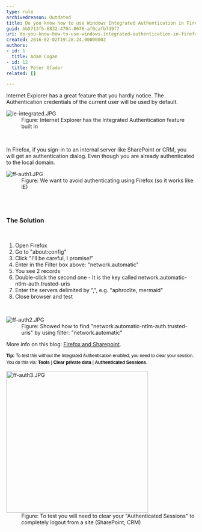 ```yaml
---
type: rule
archivedreason: Outdated
title: Do you know how to use Windows Integrated Authentication in Firefox?
guid: bb5713f5-6832-4704-8676-af0cafb7d9f7
uri: do-you-know-how-to-use-windows-integrated-authentication-in-firefox
created: 2016-02-02T19:28:24.0000000Z
authors:
- id: 1
  title: Adam Cogan
- id: 12
  title: Peter Gfader
related: []

---
```



<p>Internet Explorer has a great feature that you hardly notice. The Authentication credentials of the current user will be used by default.</p><dl class="image"><dt> 
      <img src="/PublishingImages/ie-integrated.JPG" alt="ie-integrated.JPG" /> 
   </dt><dd>Figure&#58; Internet Explorer has the Integrated Authentication feature built in</dd></dl>​​ 
<p>In Firefox, if you sign-in to an internal server like SharePoint or CRM, you will get an authentication dialog. Even though you are already authenticated to the local domain.</p><dl class="image"><dt><img src="/PublishingImages/ff-auth1.JPG" alt="ff-auth1.JPG" /></dt><dd>Figure&#58; We want to avoid authenticating using Firefox (so it works like IE)</dd></dl>
<br><excerpt class='endintro'></excerpt><br>
<h3>The Solution</h3>​​​ 
<ol><li>Open Firefox</li><li>Go to &quot;about&#58;config&quot;</li><li>Click &quot;I'll be careful, I promise!&quot;</li><li>Enter in the Filter box above&#58; &quot;network.automatic&quot;</li><li>You see 2 records</li><li>Double-click the second one - It is the key called network.automatic-ntlm-auth.trusted-uris</li><li>Enter the servers delimited by &quot;,&quot;, e.g. &quot;aphrodite, mermaid&quot;</li><li>Close browser and test</li></ol>​​​ 
<dl class="image"><dt> <img src="/PublishingImages/ff-auth2.JPG" alt="ff-auth2.JPG" /> </dt><dd>Figure&#58; Showed how to find &quot;network.automatic-ntlm-auth.trusted-uris&quot; by using filter&#58; &quot;network.automatic&quot;</dd></dl><p>More info on this blog&#58; <a href="http&#58;//www.cauldwell.net/patrick/blog/PermaLink%2cguid%2cc7f1e799-c4ae-4758-9de7-5c3e7a16f3da.aspx" target="_blank">Firefox and Sharepoint</a>.</p><p>
   <span style="color&#58;#000000;font-family&#58;verdana, sans-serif;font-size&#58;12px;line-height&#58;16.8px;"><b>Tip&#58;</b>&#160;</span><span style="color&#58;#000000;font-family&#58;verdana, sans-serif;font-size&#58;12px;line-height&#58;16.8px;">To test this without the Integrated Authentication enabled, you need to clear your session. You do this via&#58;&#160;</span><span style="color&#58;#000000;font-family&#58;verdana, sans-serif;font-size&#58;12px;line-height&#58;16.8px;"><b>Tools</b> | <b>Clear private data</b> | <b>Authenticated Sessions</b></span>.<b></b> <br></p><dl class="image"><dt><img src="/PublishingImages/ff-auth3.JPG" alt="ff-auth3.JPG" style="width&#58;377px;" /></dt><dd>Figure&#58; To test you will need to clear your &quot;Authenticated Sessions&quot; to completely logout from a site (SharePoint, CRM)</dd></dl>


